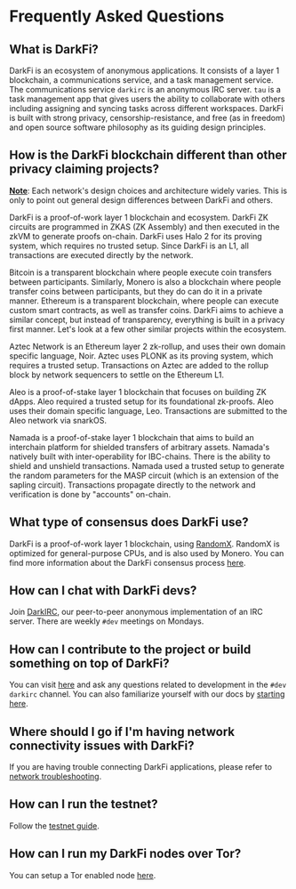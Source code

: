 # Frequently Asked Questions

## What is DarkFi?
DarkFi is an ecosystem of anonymous applications. It consists of a layer 1 
blockchain, a communications service, and a task management service. The
communications service `darkirc` is an anonymous IRC server. `tau` is a task 
management app that gives users the ability to collaborate with others including 
assigning and syncing tasks across different workspaces. DarkFi is built 
with strong privacy, censorship-resistance, and free (as in freedom) and open 
source software philosophy as its guiding design principles.

## How is the DarkFi blockchain different than other privacy claiming projects?
<u><b>Note</b></u>: Each network's design choices and architecture widely varies. 
This is only to point out general design differences between DarkFi and others.

DarkFi is a proof-of-work layer 1 blockchain and ecosystem. DarkFi ZK circuits 
are programmed in ZKAS (ZK Assembly) and then executed in the zkVM to generate 
proofs on-chain. DarkFi uses Halo 2 for its proving system, which requires no 
trusted setup. Since DarkFi is an L1, all transactions are executed directly by 
the network. 

Bitcoin is a transparent blockchain where people execute coin transfers between 
participants. Similarly, Monero is also a blockchain where people transfer coins
between participants, but they do can do it in a private manner. Ethereum is a
transparent blockchain, where people can execute custom smart contracts, as well
as transfer coins. DarkFi aims to achieve a similar concept, but instead of 
transparency, everything is built in a privacy first manner. Let's look at a few 
other similar projects within the ecosystem.

Aztec Network is an Ethereum layer 2 zk-rollup, and uses their own domain specific 
language, Noir. Aztec uses PLONK as its proving system, which requires a trusted 
setup. Transactions on Aztec are added to the rollup block by network sequencers 
to settle on the Ethereum L1. 

Aleo is a proof-of-stake layer 1 blockchain that focuses on building ZK dApps. 
Aleo required a trusted setup for its foundational zk-proofs. Aleo uses their 
domain specific language, Leo. Transactions are submitted to the Aleo network 
via snarkOS.

Namada is a proof-of-stake layer 1 blockchain that aims to build an interchain
platform for shielded transfers of arbitrary assets. Namada's natively built with 
inter-operability for IBC-chains. There is the ability to shield and unshield 
transactions. Namada used a trusted setup to generate the random parameters for 
the MASP circuit (which is an extension of the sapling circuit). Transactions 
propagate directly to the network and verification is done by "accounts" on-chain.

## What type of consensus does DarkFi use?
DarkFi is a proof-of-work layer 1 blockchain, using 
[RandomX](https://github.com/tevador/RandomX). RandomX is optimized for 
general-purpose CPUs, and is also used by Monero. You can find more information
about the DarkFi consensus process [here](../arch/consensus.md).

## How can I chat with DarkFi devs?
Join [DarkIRC](darkirc/darkirc.md), our peer-to-peer anonymous implementation of 
an IRC server. There are weekly `#dev` meetings on Mondays.

## How can I contribute to the project or build something on top of DarkFi?
You can visit [here](../dev/contrib/contrib.md)
and ask any questions related to development in the `#dev` `darkirc` channel. You 
can also familiarize yourself with our docs by 
[starting here](../start-here.md).

## Where should I go if I'm having network connectivity issues with DarkFi?
If you are having trouble connecting DarkFi applications, please refer to 
[network troubleshooting](network-troubleshooting.md).

## How can I run the testnet?
Follow the [testnet guide](../testnet/node.md).

## How can I run my DarkFi nodes over Tor?
You can setup a Tor enabled node [here](nodes/tor-guide.html).

